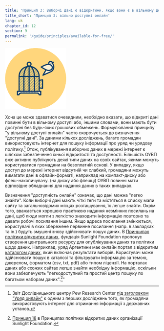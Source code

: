 ```yaml
---
title: 'Принцип 3: Виборчі дані є відкритими, якщо вони є в вільному доступі онлайн.'
title_short: 'Принцип 3: вільно доступні онлайн'
lang: uk
chapter_id: 12
section: 9
permalink: '/guide/principles/available-for-free/'
---
```


![вільно доступні онлайн](/assets/images/inventory/principles/available-for-free.png)

Хоча це може здаватися очевидним, необхідно вказати, що відкриті дані повинні бути в вільному доступі або, іншими словами, вони мають бути доступні без будь-яких грошових обмежень. Формулювання принципу "у вільному доступі онлайн" часто скорочується до визначення "доступні дані". За даними кількох досліджень, багато громадян використовують інтернет для пошуку інформації про уряд чи урядову політику.[^1] Отож, публікування виборчих даних в мережі інтернет є шляхом забезпечення їхньої відкритості та доступності. Більшість ОУВП вже активно публікують деякі типи даних на своїх сайтах, якими можуть користуватися громадяни на безоплатній основі. У випадку, якщо доступ до мережі інтернет відсутній чи слабкий, громадяни можуть вимагати дані в офлайн-форматі, наприклад на компакт-диску або флеш-накопичувачу. (на диску або флешці) ОУВП повинні мати відповідне обладнання для надання даних в таких випадках.

Визначення "доступність онлайн" означає, що дані можна "легко знайти". Коли виборчі дані мають чіткі теги та містяться в списку мапи сайту та загальновідомих місцях розташування, їх легше знайти. Окрім того, вважається хорошою практикою надання незмінних посилань на дані, щоб люди могли з легкістю знаходити інформацію повторно та давати робочі посилання іншим. Якщо адреса посилання змінюється, користувачі в яких збережене первинне посилання (напр. в закладках та ін.) будуть змушені знову здійснювати пошук даних. В [Принципах політики відкритих даних](http://sunlightfoundation.com/opendataguidelines/#data-portals-and-websites), фундація Sunlight Foundation пропонує створення центрального ресурсу для опублікування даних та політики щодо даних. Наприклад, уряд Аргентини має онлайн портал з відкритим [каталогом даних](http://datospublicos.gob.ar/data/dataset), який включає результати виборів. Користувач може здійснювати пошук в каталозі та фільтрувати інформацію за темою, джерелом, форматом (csv, txt, pdf) або типом ліцензії. На порталах даних або схожих сайтах легше знайти необхідну інформацію, оскільки вони забезпечують "легкодоступний та простий центр пошуку по багатьом наборам даних".[^2]"

[^1]: Звіт Дослідницького центру Pew Research Center [під заголовком "Уряд онлайн"](http://www.pewinternet.org/2010/04/27/government-online/) є одним з перших досліджень того, як громадяни використовують інтернет для отримання інформації з державних установ.
[^2]: [Принцип 18](http://sunlightfoundation.com/opendataguidelines/#data-portals-and-websites) в Принципах політики відкритих даних організації Sunlight Foundation.
